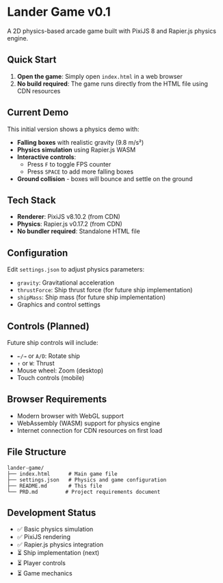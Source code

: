 # Lander Game v0.1

A 2D physics-based arcade game built with PixiJS 8 and Rapier.js physics engine.

## Quick Start

1. **Open the game**: Simply open `index.html` in a web browser
2. **No build required**: The game runs directly from the HTML file using CDN resources

## Current Demo

This initial version shows a physics demo with:
- **Falling boxes** with realistic gravity (9.8 m/s²)
- **Physics simulation** using Rapier.js WASM
- **Interactive controls**:
  - Press `F` to toggle FPS counter
  - Press `SPACE` to add more falling boxes
- **Ground collision** - boxes will bounce and settle on the ground

## Tech Stack

- **Renderer**: PixiJS v8.10.2 (from CDN)
- **Physics**: Rapier.js v0.17.2 (from CDN)
- **No bundler required**: Standalone HTML file

## Configuration

Edit `settings.json` to adjust physics parameters:
- `gravity`: Gravitational acceleration
- `thrustForce`: Ship thrust force (for future ship implementation)
- `shipMass`: Ship mass (for future ship implementation)
- Graphics and control settings

## Controls (Planned)

Future ship controls will include:
- `←/→` or `A/D`: Rotate ship
- `↑` or `W`: Thrust
- Mouse wheel: Zoom (desktop)
- Touch controls (mobile)

## Browser Requirements

- Modern browser with WebGL support
- WebAssembly (WASM) support for physics engine
- Internet connection for CDN resources on first load

## File Structure

```
lander-game/
├── index.html      # Main game file
├── settings.json   # Physics and game configuration
├── README.md       # This file
└── PRD.md         # Project requirements document
```

## Development Status

- ✅ Basic physics simulation
- ✅ PixiJS rendering
- ✅ Rapier.js physics integration
- ⏳ Ship implementation (next)
- ⏳ Player controls
- ⏳ Game mechanics 